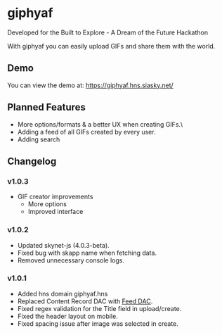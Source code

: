 # giphyaf

Developed for the Built to Explore - A Dream of the Future Hackathon

With giphyaf you can easily upload GIFs and share them with the world.

## Demo

You can view the demo at: https://giphyaf.hns.siasky.net/

## Planned Features

- More options/formats & a better UX when creating GIFs.\
- Adding a feed of all GIFs created by every user.
- Adding search

## Changelog

### v1.0.3
- GIF creator improvements
  - More options
  - Improved interface

### v1.0.2
- Updated skynet-js (4.0.3-beta).
- Fixed bug with skapp name when fetching data.
- Removed unnecessary console logs.

### v1.0.1
- Added hns domain giphyaf.hns
- Replaced Content Record DAC with [Feed DAC](https://github.com/redsolver/feed-dac-library).
- Fixed regex validation for the Title field in upload/create.
- Fixed the header layout on mobile.
- Fixed spacing issue after image was selected in create.